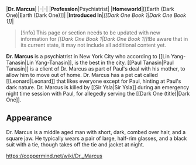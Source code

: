 |**Dr. Marcus**|
|-|-|
|**Profession**|Psychiatrist|
|**Homeworld**|[[Earth (Dark One)\|Earth (Dark One)]]|
|**Introduced In**|*[[Dark One Book 1\|Dark One Book 1]]*|

> [!info] This page or section needs to be updated with new information for *[[Dark One Book 1\|Dark One Book 1]]*!Be aware that in its current state, it may not include all additional content yet.

**Dr. Marcus** is a psychiatrist in New York City who according to [[Lin Yang-Tanasin\|Lin Yang-Tanasin]], is the best in the city. [[Paul Tanasin\|Paul Tanasin]] is a client of Dr. Marcus as part of Paul's deal with his mother, to allow him to move out of home. Dr. Marcus has a pet cat called [[Leonard\|Leonard]] that likes everyone except for Paul, hinting at Paul's dark nature. Dr. Marcus is killed by [[Sir Ysla\|Sir Ysla]] during an emergency night time session with Paul, for allegedly serving the [[Dark One (title)\|Dark One]].

## Appearance
Dr. Marcus is a middle aged man with short, dark, combed over hair, and a square jaw. He typically wears a pair of large, half-rim glasses, and a black suit with a tie, though takes off the tie and jacket at night.



https://coppermind.net/wiki/Dr._Marcus